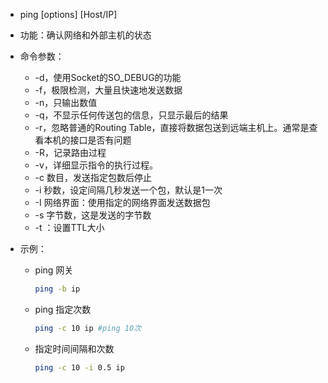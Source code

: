- ping [options] [Host/IP]

- 功能：确认网络和外部主机的状态

- 命令参数：

  - -d，使用Socket的SO_DEBUG的功能
  - -f，极限检测，大量且快速地发送数据
  - -n，只输出数值
  - -q，不显示任何传送包的信息，只显示最后的结果
  - -r，忽略普通的Routing Table，直接将数据包送到远端主机上。通常是查看本机的接口是否有问题
  - -R，记录路由过程
  - -v，详细显示指令的执行过程。
  - -c 数目，发送指定包数后停止
  - -i 秒数，设定间隔几秒发送一个包，默认是1一次
  - -I 网络界面：使用指定的网络界面发送数据包
  - -s 字节数，这是发送的字节数
  - -t ：设置TTL大小


- 示例：

  - ping 网关

    ```bash
    ping -b ip
    ```

  - ping 指定次数

    ```bash
    ping -c 10 ip #ping 10次
    ```

  - 指定时间间隔和次数

    ```bash
    ping -c 10 -i 0.5 ip
    ```

  